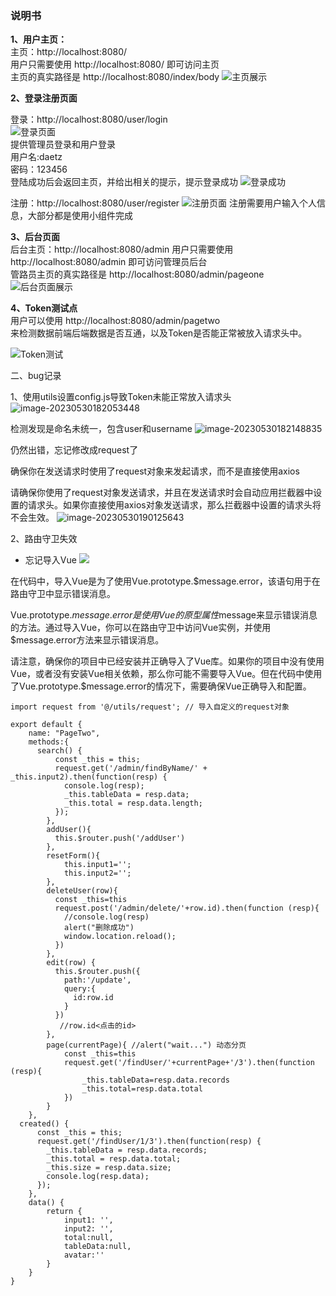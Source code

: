 ### 说明书
**1、用户主页：**  
主页：http://localhost:8080/  
用户只需要使用
http://localhost:8080/ 即可访问主页  
主页的真实路径是
http://localhost:8080/index/body
![主页展示](https://daetz-image.oss-cn-hangzhou.aliyuncs.com/img/202305301722445.png)

**2、登录注册页面**

登录：http://localhost:8080/user/login  
![登录页面](https://daetz-image.oss-cn-hangzhou.aliyuncs.com/img/202305301724927.png)  
提供管理员登录和用户登录  
用户名:daetz  
密码：123456  
登陆成功后会返回主页，并给出相关的提示，提示登录成功
![登录成功](https://daetz-image.oss-cn-hangzhou.aliyuncs.com/img/202305301728694.png)


注册：http://localhost:8080/user/register
![注册页面](https://daetz-image.oss-cn-hangzhou.aliyuncs.com/img/202305301730314.png)
注册需要用户输入个人信息，大部分都是使用小组件完成


**3、后台页面**  
后台主页：http://localhost:8080/admin
用户只需要使用
http://localhost:8080/admin 即可访问管理员后台  
管路员主页的真实路径是 http://localhost:8080/admin/pageone
![后台页面展示](https://daetz-image.oss-cn-hangzhou.aliyuncs.com/img/202305301756867.png)

**4、Token测试点**  
用户可以使用 http://localhost:8080/admin/pagetwo  
来检测数据前端后端数据是否互通，以及Token是否能正常被放入请求头中。

![Token测试](https://daetz-image.oss-cn-hangzhou.aliyuncs.com/img/202305301803824.png)


二、bug记录

1、使用utils设置config.js导致Token未能正常放入请求头
![image-20230530182053448](https://daetz-image.oss-cn-hangzhou.aliyuncs.com/img/202305301820346.png)


检测发现是命名未统一，包含user和username
![image-20230530182148835](https://daetz-image.oss-cn-hangzhou.aliyuncs.com/img/202305301821047.png)


仍然出错，忘记修改成request了

确保你在发送请求时使用了request对象来发起请求，而不是直接使用axios

请确保你使用了request对象发送请求，并且在发送请求时会自动应用拦截器中设置的请求头。如果你直接使用axios对象发送请求，那么拦截器中设置的请求头将不会生效。
![image-20230530190125643](https://daetz-image.oss-cn-hangzhou.aliyuncs.com/img/202305301901190.png)






2、路由守卫失效

- 忘记导入Vue
  ![](https://daetz-image.oss-cn-hangzhou.aliyuncs.com/img/202305301848787.png)


在代码中，导入Vue是为了使用Vue.prototype.$message.error，该语句用于在路由守卫中显示错误消息。

Vue.prototype.$message.error是使用Vue的原型属性$message来显示错误消息的方法。通过导入Vue，你可以在路由守卫中访问Vue实例，并使用$message.error方法来显示错误消息。

请注意，确保你的项目中已经安装并正确导入了Vue库。如果你的项目中没有使用Vue，或者没有安装Vue相关依赖，那么你可能不需要导入Vue。但在代码中使用了Vue.prototype.$message.error的情况下，需要确保Vue正确导入和配置。

    import request from '@/utils/request'; // 导入自定义的request对象
    
    export default {
        name: "PageTwo",
        methods:{
          search() {
              const _this = this;
              request.get('/admin/findByName/' + _this.input2).then(function(resp) {
                console.log(resp);
                _this.tableData = resp.data;
                _this.total = resp.data.length;
              });
            },
            addUser(){
              this.$router.push('/addUser')
            },
            resetForm(){
                this.input1='';
                this.input2='';
            },
            deleteUser(row){
              const _this=this
              request.post('/admin/delete/'+row.id).then(function (resp){
                //console.log(resp)
                alert("删除成功")
                window.location.reload();
              })
            },
            edit(row) {
              this.$router.push({
                path:'/update',
                query:{
                  id:row.id
                }
              })
               //row.id<点击的id>
            },
            page(currentPage){ //alert("wait...") 动态分页
                const _this=this
                request.get('/findUser/'+currentPage+'/3').then(function (resp){
                    _this.tableData=resp.data.records
                    _this.total=resp.data.total
                })
            }
        },
      created() {
          const _this = this;
          request.get('/findUser/1/3').then(function(resp) {
            _this.tableData = resp.data.records;
            _this.total = resp.data.total;
            _this.size = resp.data.size;
            console.log(resp.data);
          });
        },
        data() {
            return {
                input1: '',
                input2: '',
                total:null,
                tableData:null,
                avatar:''
            }
        }
    }




